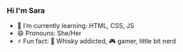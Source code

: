 ### Hi I'm Sara

- 🌱 I’m currently learning: HTML, CSS, JS
- 😄 Pronouns: She/Her
- ⚡ Fun fact: 🥃 Whisky addicted, 🎮 gamer, little bit nerd

